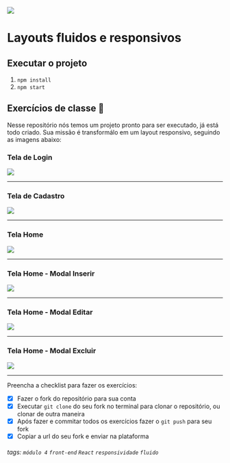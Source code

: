 ![](https://i.imgur.com/xG74tOh.png)

# Layouts fluidos e responsivos


## Executar o projeto

1. `npm install`
2. `npm start`

## Exercícios de classe 🏫

Nesse repositório nós  temos um projeto pronto para ser executado, já está todo criado. 
Sua missão é transformálo em um layout responsivo, seguindo as imagens abaixo:


### Tela de Login
![](https://i.imgur.com/3eLr9z9.png)

---

### Tela de Cadastro
![](https://i.imgur.com/dYPof4V.png)

---

### Tela Home
![](https://i.imgur.com/JEQTnlk.png)

---

### Tela Home - Modal Inserir
![](https://i.imgur.com/lQLGvWZ.png)

---

### Tela Home - Modal Editar
![](https://i.imgur.com/Q0egG14.png)

---

### Tela Home - Modal Excluir
![](https://i.imgur.com/nMh9SCe.png)


---

Preencha a checklist para fazer os exercícios:

-   [x] Fazer o fork do repositório para sua conta
-   [x] Executar `git clone` do seu fork no terminal para clonar o repositório, ou clonar de outra maneira
-   [x] Após fazer e commitar todos os exercícios fazer o `git push` para seu fork
-   [x] Copiar a url do seu fork e enviar na plataforma

###### tags: `módulo 4` `front-end` `React` `responsividade` `fluido`
